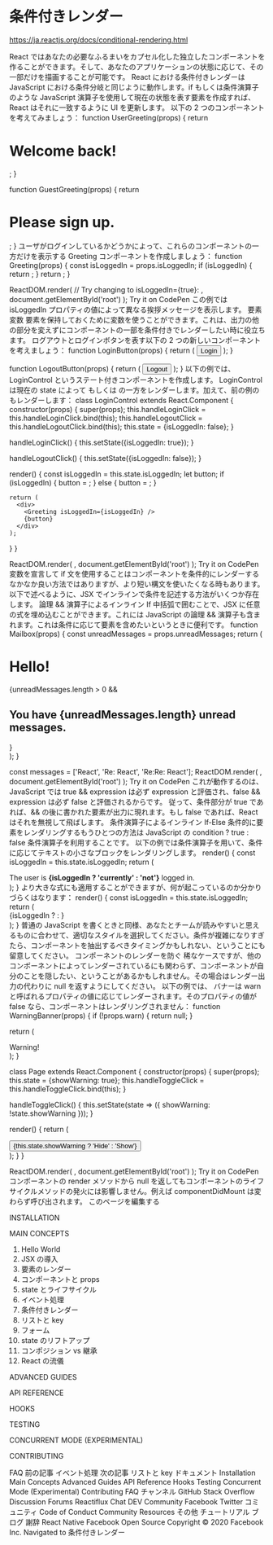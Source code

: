# 条件付きレンダー

https://ja.reactjs.org/docs/conditional-rendering.html

React ではあなたの必要なふるまいをカプセル化した独立したコンポーネントを作ることができます。そして、あなたのアプリケーションの状態に応じて、その一部だけを描画することが可能です。
React における条件付きレンダーは JavaScript における条件分岐と同じように動作します。if もしくは条件演算子のような JavaScript 演算子を使用して現在の状態を表す要素を作成すれば、React はそれに一致するように UI を更新します。
以下の 2 つのコンポーネントを考えてみましょう：
function UserGreeting(props) {
  return <h1>Welcome back!</h1>;
}

function GuestGreeting(props) {
  return <h1>Please sign up.</h1>;
}
ユーザがログインしているかどうかによって、これらのコンポーネントの一方だけを表示する Greeting コンポーネントを作成しましょう：
function Greeting(props) {
  const isLoggedIn = props.isLoggedIn;
  if (isLoggedIn) {
    return <UserGreeting />;
  }
  return <GuestGreeting />;
}

ReactDOM.render(
  // Try changing to isLoggedIn={true}:
  <Greeting isLoggedIn={false} />,
  document.getElementById('root')
);
Try it on CodePen
この例では isLoggedIn プロパティの値によって異なる挨拶メッセージを表示します。
要素変数
要素を保持しておくために変数を使うことができます。これは、出力の他の部分を変えずにコンポーネントの一部を条件付きでレンダーしたい時に役立ちます。
ログアウトとログインボタンを表す以下の 2 つの新しいコンポーネントを考えましょう：
function LoginButton(props) {
  return (
    <button onClick={props.onClick}>
      Login
    </button>
  );
}

function LogoutButton(props) {
  return (
    <button onClick={props.onClick}>
      Logout
    </button>
  );
}
以下の例では、LoginControl というステート付きコンポーネントを作成します。
LoginControl は現在の state によって <LoginButton /> もしくは <LogoutButton /> の一方をレンダーします。加えて、前の例の <Greeting /> もレンダーします：
class LoginControl extends React.Component {
  constructor(props) {
    super(props);
    this.handleLoginClick = this.handleLoginClick.bind(this);
    this.handleLogoutClick = this.handleLogoutClick.bind(this);
    this.state = {isLoggedIn: false};
  }

  handleLoginClick() {
    this.setState({isLoggedIn: true});
  }

  handleLogoutClick() {
    this.setState({isLoggedIn: false});
  }

  render() {
    const isLoggedIn = this.state.isLoggedIn;
    let button;
    if (isLoggedIn) {
      button = <LogoutButton onClick={this.handleLogoutClick} />;
    } else {
      button = <LoginButton onClick={this.handleLoginClick} />;
    }

    return (
      <div>
        <Greeting isLoggedIn={isLoggedIn} />
        {button}
      </div>
    );
  }
}

ReactDOM.render(
  <LoginControl />,
  document.getElementById('root')
);
Try it on CodePen
変数を宣言して if 文を使用することはコンポーネントを条件的にレンダーするなかなか良い方法ではありますが、より短い構文を使いたくなる時もあります。以下で述べるように、JSX でインラインで条件を記述する方法がいくつか存在します。
論理 && 演算子によるインライン If
中括弧で囲むことで、JSX に任意の式を埋め込むことができます。これには JavaScript の論理 && 演算子も含まれます。これは条件に応じて要素を含めたいというときに便利です。
function Mailbox(props) {
  const unreadMessages = props.unreadMessages;
  return (
    <div>
      <h1>Hello!</h1>
      {unreadMessages.length > 0 &&
        <h2>
          You have {unreadMessages.length} unread messages.
        </h2>
      }
    </div>
  );
}

const messages = ['React', 'Re: React', 'Re:Re: React'];
ReactDOM.render(
  <Mailbox unreadMessages={messages} />,
  document.getElementById('root')
);
Try it on CodePen
これが動作するのは、JavaScript では true && expression は必ず expression と評価され、false && expression は必ず false と評価されるからです。
従って、条件部分が true であれば、&& の後に書かれた要素が出力に現れます。もし false であれば、React はそれを無視して飛ばします。
条件演算子によるインライン If-Else
条件的に要素をレンダリングするもうひとつの方法は JavaScript の condition ? true : false 条件演算子を利用することです。
以下の例では条件演算子を用いて、条件に応じてテキストの小さなブロックをレンダリングします。
render() {
  const isLoggedIn = this.state.isLoggedIn;
  return (
    <div>
      The user is <b>{isLoggedIn ? 'currently' : 'not'}</b> logged in.
    </div>
  );
}
より大きな式にも適用することができますが、何が起こっているのか分かりづらくはなります：
render() {
  const isLoggedIn = this.state.isLoggedIn;
  return (
    <div>
      {isLoggedIn
        ? <LogoutButton onClick={this.handleLogoutClick} />
        : <LoginButton onClick={this.handleLoginClick} />
      }
    </div>
  );
}
普通の JavaScript を書くときと同様、あなたとチームが読みやすいと思えるものに合わせて、適切なスタイルを選択してください。条件が複雑になりすぎたら、コンポーネントを抽出するべきタイミングかもしれない、ということにも留意してください。
コンポーネントのレンダーを防ぐ
稀なケースですが、他のコンポーネントによってレンダーされているにも関わらず、コンポーネントが自分のことを隠したい、ということがあるかもしれません。その場合はレンダー出力の代わりに null を返すようにしてください。
以下の例では、<WarningBanner /> バナーは warn と呼ばれるプロパティの値に応じてレンダーされます。そのプロパティの値が false なら、コンポーネントはレンダリングされません：
function WarningBanner(props) {
  if (!props.warn) {
    return null;
  }

  return (
    <div className="warning">
      Warning!
    </div>
  );
}

class Page extends React.Component {
  constructor(props) {
    super(props);
    this.state = {showWarning: true};
    this.handleToggleClick = this.handleToggleClick.bind(this);
  }

  handleToggleClick() {
    this.setState(state => ({
      showWarning: !state.showWarning
    }));
  }

  render() {
    return (
      <div>
        <WarningBanner warn={this.state.showWarning} />
        <button onClick={this.handleToggleClick}>
          {this.state.showWarning ? 'Hide' : 'Show'}
        </button>
      </div>
    );
  }
}

ReactDOM.render(
  <Page />,
  document.getElementById('root')
);
Try it on CodePen
コンポーネントの render メソッドから null を返してもコンポーネントのライフサイクルメソッドの発火には影響しません。例えば componentDidMount は変わらず呼び出されます。
このページを編集する

INSTALLATION

MAIN CONCEPTS
1. Hello World
2. JSX の導入
3. 要素のレンダー
4. コンポーネントと props
5. state とライフサイクル
6. イベント処理
7. 条件付きレンダー
8. リストと key
9. フォーム
10. state のリフトアップ
11. コンポジション vs 継承
12. React の流儀

ADVANCED GUIDES

API REFERENCE

HOOKS

TESTING

CONCURRENT MODE (EXPERIMENTAL)

CONTRIBUTING

FAQ
前の記事
イベント処理
次の記事
リストと key
ドキュメント
Installation
Main Concepts
Advanced Guides
API Reference
Hooks
Testing
Concurrent Mode (Experimental)
Contributing
FAQ
チャンネル
GitHub
Stack Overflow
Discussion Forums
Reactiflux Chat
DEV Community
Facebook
Twitter
コミュニティ
Code of Conduct
Community Resources
その他
チュートリアル
ブログ
謝辞
React Native
Facebook Open Source
Copyright © 2020 Facebook Inc.
Navigated to 条件付きレンダー
